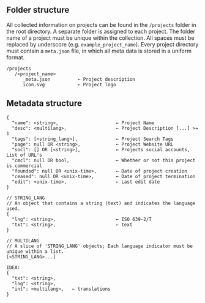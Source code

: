 
## Folder structure
All collected information on projects can be found in the `/projects` folder in the root directory. A separate folder is assigned to each project. The folder name of a project must be unique within the collection. All spaces must be replaced by underscore (e.g. `example_project_name`). Every project directory must contain a `meta.json` file, in which all meta data is stored in a uniform format.
```
/projects
   /<project_name>
      _meta.json          ← Project description 
      icon.svg            ← Project logo
```

## Metadata structure
```
{
  "name": <string>,                     ← Project Name
  "desc": <multilang>,                  ← Project Description [...] >= 1
  "tags": [<string_lang>],              ← Project Search Tags
  "page": null OR <string>,             ← Project Website URL
  "socl": [] OR [<string>],             ← Projects social accounts, List of URL's
  "cmcl": null OR bool,                 ← Whether or not this project is commercial
  "founded": null OR <unix-time>,       ← Date of project creation
  "ceased": null OR <unix-time>,        ← Date of project termination
  "edit": <unix-time>,                  ← Last edit date
}
```


```
// STRING_LANG
// An object that contains a string (text) and indicates the language used.
{
  "lng": <string>,                      ← ISO 639-2/T
  "txt": <string>,                      ← text
}

// MULTILANG
// A slice of 'STRING_LANG' objects; Each language indicator must be unique within a list.
[<STRING_LANG>...]

IDEA:
{
  "txt": <string>,
  "lng": <string>,
  "int": <multilang>,   ← translations
}
```

